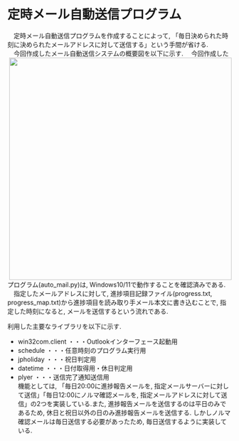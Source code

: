 # 定時メール自動送信プログラム
　定時メール自動送信プログラムを作成することによって, 「毎日決められた時刻に決められたメールアドレスに対して送信する」という手間が省ける.   
　今回作成したメール自動送信システムの概要図を以下に示す. 
<img src=https://github.com/haradakaito/AutoMail/assets/75819611/6f4a9052-7bba-4ced-bdcb-db6fa11bcaac, width=500, align=right>
　今回作成したプログラム(auto_mail.py)は, Windows10/11で動作することを確認済みである.   
　指定したメールアドレスに対して, 進捗項目記録ファイル(progress.txt, progress_map.txt)から進捗項目を読み取り手メール本文に書き込むことで, 指定した時刻になると, メールを送信するという流れである.   

利用した主要なライブラリを以下に示す. 
 - win32com.client
   ・・・Outlookインターフェース起動用
 - schedule
   ・・・任意時刻のプログラム実行用
 - jpholiday
   ・・・祝日判定用
 - datetime
   ・・・日付取得用・休日判定用
 - plyer
   ・・・送信完了通知送信用  
 機能としては, 「毎日20:00に進捗報告メールを, 指定メールサーバーに対して送信」「毎日12:00にノルマ確認メールを, 指定メールアドレスに対して送信」の2つを実装している.また, 進捗報告メールを送信するのは平日のみであるため, 休日と祝日以外の日のみ進捗報告メールを送信する. しかしノルマ確認メールは毎日送信する必要があったため, 毎日送信するように実装している.   
